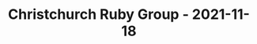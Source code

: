 ---
layout: post
title: Christchurch Ruby Group - 2021-11-18
datetime: '2021-11-18T01:00:00-05:00'
name: Christchurch Ruby Group
external_url: https://www.meetup.com/Christchurch-Ruby-Group/events/fzhftryccpbxb/
online_event: false
year_month: 2021-11
---